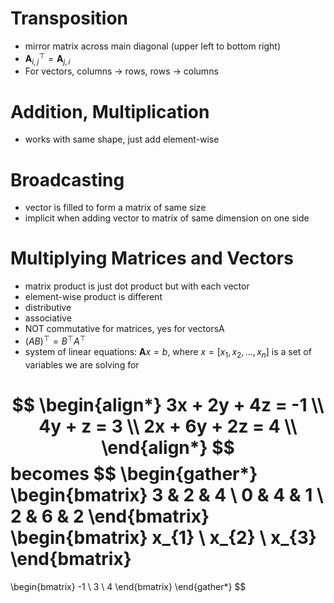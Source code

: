 # Transposition

- mirror matrix across main diagonal (upper left to bottom right)
- $\mathbf{A}^{\top}_{i, j} = \mathbf{A}_{j, i}$
- For vectors, columns -> rows, rows -> columns

# Addition, Multiplication

- works with same shape, just add element-wise

# Broadcasting

- vector is filled to form a matrix of same size
- implicit when adding vector to matrix of same dimension on one side

# Multiplying Matrices and Vectors

- matrix product is just dot product but with each vector
- element-wise product is different
- distributive
- associative
- NOT commutative for matrices, yes for vectorsA
- $(AB)^{\top} = B^{\top}A^{\top}$
- system of linear equations: $\mathbf{A}x = b$, where $x = [x_{1}, x_{2}, \dots, x_{n}]$ is a set of variables we are solving for

$$
\begin{align*}
3x + 2y + 4z = -1 \\
4y + z = 3 \\
2x + 6y + 2z = 4 \\
\end{align*}
$$
becomes 
$$
\begin{gather*}
\begin{bmatrix}
3 & 2 & 4 \\
0 & 4 & 1 \\
2 & 6 & 2
\end{bmatrix}
\begin{bmatrix}
x_{1} \\
x_{2} \\
x_{3}
\end{bmatrix}
= 
\begin{bmatrix}
-1 \\
3 \\
4
\end{bmatrix}
\end{gather*}
$$

